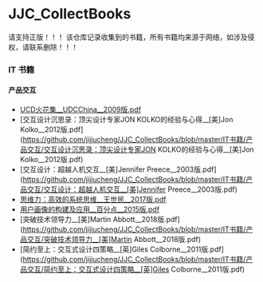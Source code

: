 # JJC_CollectBooks
请支持正版！！！
该仓库记录收集到的书籍，所有书籍均来源于网络，如涉及侵权，请联系删除！！！

### IT 书籍
#### 产品交互

- [UCD火花集__UDCChina__2009版.pdf](https://github.com/jijiucheng/JJC_CollectBooks/blob/master/IT书籍/产品交互/UCD火花集__UDCChina__2009版.pdf)
- [交互设计沉思录：顶尖设计专家JON KOLKO的经验与心得__[美]Jon Kolko__2012版.pdf](https://github.com/jijiucheng/JJC_CollectBooks/blob/master/IT书籍/产品交互/交互设计沉思录：顶尖设计专家JON KOLKO的经验与心得__[美]Jon Kolko__2012版.pdf)
- [交互设计：超越人机交互__[美]Jennifer Preece__2003版.pdf](https://github.com/jijiucheng/JJC_CollectBooks/blob/master/IT书籍/产品交互/交互设计：超越人机交互__[美]Jennifer Preece__2003版.pdf)
- [思维力：高效的系统思维__王世民__2017版.pdf](https://github.com/jijiucheng/JJC_CollectBooks/blob/master/IT书籍/产品交互/思维力：高效的系统思维__王世民__2017版.pdf)
- [用户画像的构建及应用__百分点__2015版.pdf](https://github.com/jijiucheng/JJC_CollectBooks/blob/master/IT书籍/产品交互/用户画像的构建及应用__百分点__2015版.pdf)
- [突破技术领导力__[美]Martin Abbott__2018版.pdf](https://github.com/jijiucheng/JJC_CollectBooks/blob/master/IT书籍/产品交互/突破技术领导力__[美]Martin Abbott__2018版.pdf)
- [简约至上：交互式设计四策略__[英]Giles Colborne__2011版.pdf](https://github.com/jijiucheng/JJC_CollectBooks/blob/master/IT书籍/产品交互/简约至上：交互式设计四策略__[英]Giles Colborne__2011版.pdf)

